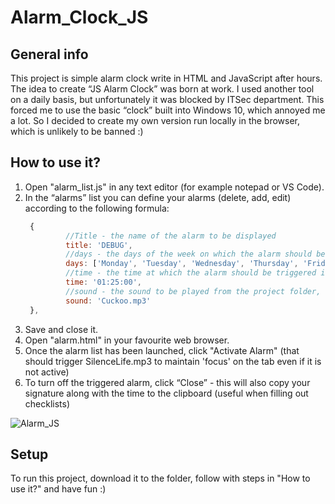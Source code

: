 # Alarm_Clock_JS


## General info
This project is simple alarm clock write in HTML and JavaScript after hours.
The idea to create “JS Alarm Clock” was born at work. I used another tool on a daily basis, but unfortunately it was blocked by ITSec department. This forced me to use the basic “clock” built into Windows 10, which annoyed me a lot. So I decided to create my own version run locally in the browser, which is unlikely to be banned :)
	
## How to use it?

1. Open "alarm_list.js" in any text editor (for example notepad or VS Code).
2. In the “alarms” list you can define your alarms (delete, add, edit) according to the following formula:
   ```javascript
    {
            //Title - the name of the alarm to be displayed
            title: 'DEBUG',
            //days - the days of the week on which the alarm should be triggered
            days: ['Monday', 'Tuesday', 'Wednesday', 'Thursday', 'Friday', 'Saturday', 'Sunday'],
            //time - the time at which the alarm should be triggered in 24-hour format (HH:MM:SS)
            time: '01:25:00',
            //sound - the sound to be played from the project folder, when the alarm is triggered (you can also add your favourite music)
            sound: 'Cuckoo.mp3'
    },
    ```
3. Save and close it.
4. Open "alarm.html" in your favourite web browser.
5. Once the alarm list has been launched, click "Activate Alarm" (that should trigger SilenceLife.mp3 to maintain 'focus' on the tab even if it is not active)
6. To turn off the triggered alarm, click “Close” - this will also copy your signature along with the time to the clipboard (useful when filling out checklists)


![Alarm_JS](https://github.com/user-attachments/assets/703cc2d6-3208-4c64-96ea-94e58988a2f5)


## Setup
To run this project, download it to the folder, follow with steps in "How to use it?" and have fun :)
